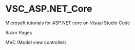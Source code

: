 # VSC_ASP.NET_Core
Microsoft tutorials for ASP.NET core on Visual Studio Code 

Razor Pages </RazorPagesMovie>

MVC (Model view controller) </MvcMovie>
